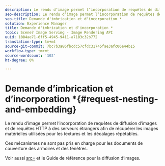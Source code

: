 ```yaml
---
description: Le rendu d’image permet l’incorporation de requêtes de diffusion d’images et de requêtes HTTP à des serveurs étrangers afin de récupérer les images matérielles utilisées pour les textures et les décalages répétables.
seo-description: Le rendu d’image permet l’incorporation de requêtes de diffusion d’images et de requêtes HTTP à des serveurs étrangers afin de récupérer les images matérielles utilisées pour les textures et les décalages répétables.
seo-title: Demande d'imbrication et d'incorporation *
solution: Experience Manager
title: Demande d'imbrication et d'incorporation *
topic: Scene7 Image Serving - Image Rendering API
uuid: 1884ae71-6ff5-4945-9411-a7183c32b772
translation-type: tm+mt
source-git-commit: 7bc7b3a86fbcdc57cfdc31745fae3afc06e44b15
workflow-type: tm+mt
source-wordcount: '102'
ht-degree: 0%

---
```



# Demande d’imbrication et d’incorporation *{#request-nesting-and-embedding}

Le rendu d’image permet l’incorporation de requêtes de diffusion d’images et de requêtes HTTP à des serveurs étrangers afin de récupérer les images matérielles utilisées pour les textures et les décalages répétables.

Ces mécanismes ne sont pas pris en charge pour les documents de couverture des armoires et des fenêtres.

Voir aussi [src=](../../../../../../ir-api/http-protocol/image-rendering-api-ref/c-ir-http-protocol-ref/c-ir-http-protocol-command-reference/r-ir-src.md#reference-62c98abad22149d68d405ed6aaff8272) et le Guide de référence pour la diffusion d’images.
